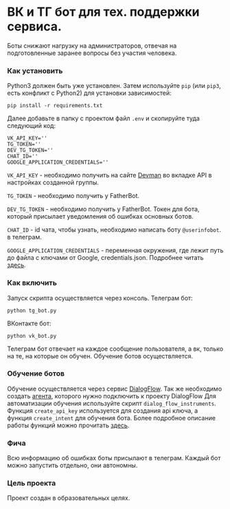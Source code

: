 # ВК и ТГ бот для тех. поддержки сервиса.

Боты снижают нагрузку на администраторов, отвечая на подготовленные заранее вопросы без участия человека.

### Как установить

Python3 должен быть уже установлен.
Затем используйте `pip` (или `pip3`, есть конфликт с Python2) для установки зависимостей:

```
pip install -r requirements.txt
```

Далее добавьте в папку с проектом файл `.env` и скопируйте туда следующий код:

```
VK_API_KEY=''
TG_TOKEN=''
DEV_TG_TOKEN=''
CHAT_ID=''
GOOGLE_APPLICATION_CREDENTIALS=''
```

`VK_API_KEY` - необходимо получить на сайте [Devman](https://vk.com/) во вкладке API в настройках созданной группы. 

`TG_TOKEN` - необходимо получить у FatherBot.

`DEV_TG_TOKEN` - необходимо получить у FatherBot. Токен для бота, который присылает уведомления об ошибках основных ботов.

`CHAT_ID` - id чата, чтобы узнать, необходимо написать боту `@userinfobot`. в телеграм.

`GOOGLE_APPLICATION_CREDENTIALS` - переменная окружения, где лежит путь до файла с ключами от Google, credentials.json. Подробнее читать [здесь](https://cloud.google.com/docs/authentication/api-keys).

### Как включить
Запуск скрипта осуществляется через консоль. 
Телеграм бот:
```
python tg_bot.py
```
ВКонтакте бот:
```
python vk_bot.py
```

Телеграм бот отвечает на каждое сообщение пользователя, а вк, только на те, на которые он обучен. Обучение ботов осуществляется.

### Обучение ботов

Обучение осуществляется через сервис [DialogFlow](https://dialogflow.cloud.google.com/#/login). Так же необходимо создать [агента](https://cloud.google.com/dialogflow/es/docs/quick/build-agent), которого нужно подключить к проекту DialogFlow Для автоматизации обучения используйте скрипт `dialog_flow_instruments`. Функция `create_api_key` используется для создания api ключа, а функция `create_intent` для обучения бота. Более подробное описание работы функций можно прочитать [здесь](https://cloud.google.com/dialogflow/es/docs/how/manage-intents#create_intent).

### Фича

Всю информацию об ошибках боты присылают в телеграм. Каждый бот можно запустить отдельно, они автономны.

### Цель проекта

Проект создан в образовательных целях.